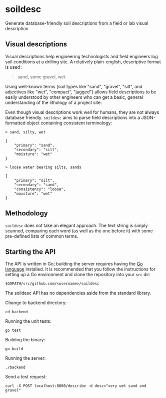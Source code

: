 # soildesc
Generate database-friendly soil descriptions from a field or lab visual description


## Visual descriptions
Visual descriptions help engineering technologists and field engineers log soil conditions at a drilling site. A relatively plain-english, descriptive format is used :
> sand, some gravel, wet

Using well-known terms (soil types like "sand", "gravel", "silt", and adjectives like "wet", "compact", "jagged") allows field descriptions
to be easily understood by other engineers who can get a basic, general understanding of the lithology of a project site. 

Even though visual descriptions work well for humans, they are not always database friendly. `soildesc` aims to parse field descriptions
into a JSON-formatted object containing consistent terminology:

```
> sand, silty, wet

{
    "primary": "sand",
    "secondary": "silt",
    "moisture": "wet"
}
```

```
> loose water bearing silts, sands

{
    "primary": "silt",
    "secondary": "sand",
    "consistency": "loose",
    "moisture": "wet"
}
```
## Methodology
`soildesc` does not take an elegant approach. The text string is simply scanned, comparing each word
(as well as the one before it) with some pre-defined lists of common terms.

## Starting the API
The API is written in Go; building the server requires having the [Go language](http://www.golang.org/) installed.
It is recommended that you follow the instructions for setting up a Go environment and clone
the repository into your `src` dir:
```
$GOPATH/src/github.com/<username>/soildesc
```
The soildesc API has no dependencies aside from the standard library.

Change to backend directory:
```
cd backend
```

Running the unit tests:
```
go test
```

Building the binary:
```
go build
```

Running the server:
```
./backend
```

Send a test request:
```
curl -X POST localhost:8000/describe -d desc="very wet sand and gravel"
```
